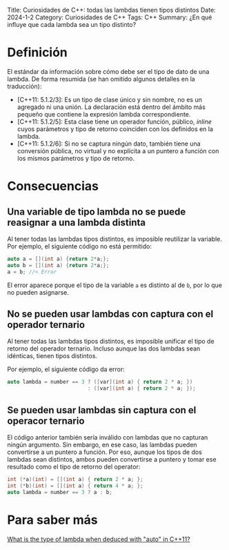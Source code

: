 Title: Curiosidades de C++: todas las lambdas tienen tipos distintos
Date: 2024-1-2
Category: Curiosidades de C++
Tags: C++
Summary: ¿En qué influye que cada lambda sea un tipo distinto?

# Definición

El estándar da información sobre cómo debe ser el tipo de dato de una lambda.
De forma resumida (se han omitido algunos detalles en la traducción):

- [C++11: 5.1.2/3]: Es un tipo de clase único y sin nombre, no es un agregado ni una unión. La declaración está dentro del ámbito más pequeño que contiene la expresión lambda correspondiente.
- [C++11: 5.1.2/5]: Esta clase tiene un operador función, público, *inline* cuyos parámetros y tipo de retorno coinciden con los definidos en la lambda.
- [C++11: 5.1.2/6]: Si no se captura ningún dato, también tiene una conversión pública, no virtual y no explícita a un puntero a función con los mismos parámetros y tipo de retorno.

# Consecuencias

## Una variable de tipo lambda no se puede reasignar a una lambda distinta

Al tener todas las lambdas tipos distintos, es imposible reutilizar la variable.
Por ejemplo, el siguiente código no está permitido:

``` C++
auto a = [](int a) {return 2*a;};
auto b = [](int a) {return 2*a;};
a = b; //< Error
```

El error aparece porque el tipo de la variable ```a``` es distinto al de ```b```, por lo que no pueden asignarse.

## No se pueden usar lambdas con captura con el operador ternario

Al tener todas las lambdas tipos distintos, es imposible unificar el tipo de retorno del operador ternario.
Incluso aunque las dos lambdas sean idénticas, tienen tipos distintos.

Por ejemplo, el siguiente código da error:

``` C++
auto lambda = number == 3 ? ([var](int a) { return 2 * a; })
                          : ([var](int a) { return 2 * a; });

```

## Se pueden usar lambdas sin captura con el operacor ternario

El código anterior también sería inválido con lambdas que no capturan ningún argumento.
Sin embargo, en ese caso, las lambdas pueden convertirse a un puntero a función.
Por eso, aunque los tipos de dos lambdas sean distintos, ambos pueden convertirse a puntero y tomar ese resultado como el tipo de retorno del operator:

``` C++
int (*a)(int) = [](int a) { return 2 * a; };
int (*b)(int) = [](int a) { return 4 * a; };
auto lambda = number == 3 ? a : b;
```


# Para saber más

[What is the type of lambda when deduced with "auto" in C++11?](https://stackoverflow.com/a/7951438/218774)